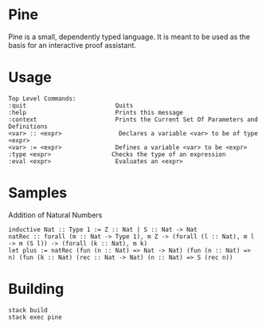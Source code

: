 # Pine
Pine is a small, dependently typed language. It is meant to be used as the basis for an interactive
proof assistant.

# Usage
```
Top Level Commands:
:quit                         Quits
:help                         Prints this message
:context                      Prints the Current Set Of Parameters and Definitions
<var> :: <expr>                Declares a variable <var> to be of type <expr>
<var> := <expr>               Defines a variable <var> to be <expr>
:type <expr>                 Checks the type of an expression
:eval <expr>                  Evaluates an <expr>
```

# Samples
Addition of Natural Numbers 
```
inductive Nat :: Type 1 := Z :: Nat | S :: Nat -> Nat
natRec :: forall (m :: Nat -> Type 1), m Z -> (forall (l :: Nat), m l -> m (S l)) -> (forall (k :: Nat), m k)
let plus := natRec (fun (n :: Nat) => Nat -> Nat) (fun (n :: Nat) => n) (fun (k :: Nat) (rec :: Nat -> Nat) (n :: Nat) => S (rec n)) 
```


# Building
```
stack build
stack exec pine
```
